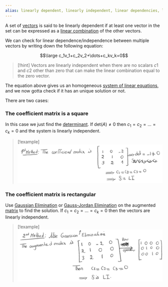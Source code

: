 ```yaml
---
alias: linearly dependent, linearly independent, linear dependencies, linear dependence, linear independence
---
```

A set of [vectors](Vectors.md) is said to be linearly dependent if at least one vector in the set can be expressed as a [linear combination](Linear%20Combination.md) of the other vectors.

We can check for linear dependence/independence between multiple vectors by writing down the following equation:

$$\large c_1v_1+c_2v_2+\dots+c_kv_k=0$$

> [!hint]
> Vectors are linearly independent when there are no scalars $c1$​ and $c2​$ other than zero that can make the linear combination equal to the zero vector.


The equation above gives us an homogeneous [system of linear equations](Systems%20of%20Linear%20Equations.md), and we now gotta check if it has an unique solution or not.

There are two cases:

### The coefficient matrix is a square

In this case we just find the [determinant](Determinant.md).
If $\text{det}(A)\neq 0$ then $c_1=c_2=\dots=c_k=0$ and the system is linearly independent.

> [!example]
> ![](../z_images/Pasted%20image%2020230815171246.png)

### The coefficient matrix is rectangular

Use [Gaussian Elimination](Gaussian%20Elimination.md) or [Gauss-Jordan Elimination](Gaussian%20Elimination.md) on the augmented [matrix](Matrix%20(ML).md) to find the solution.
If $c_1=c_2=\dots=c_k=0$ then the vectors are linearly independent.

> [!example]
> ![](../z_images/Pasted%20image%2020230815171231.png)

